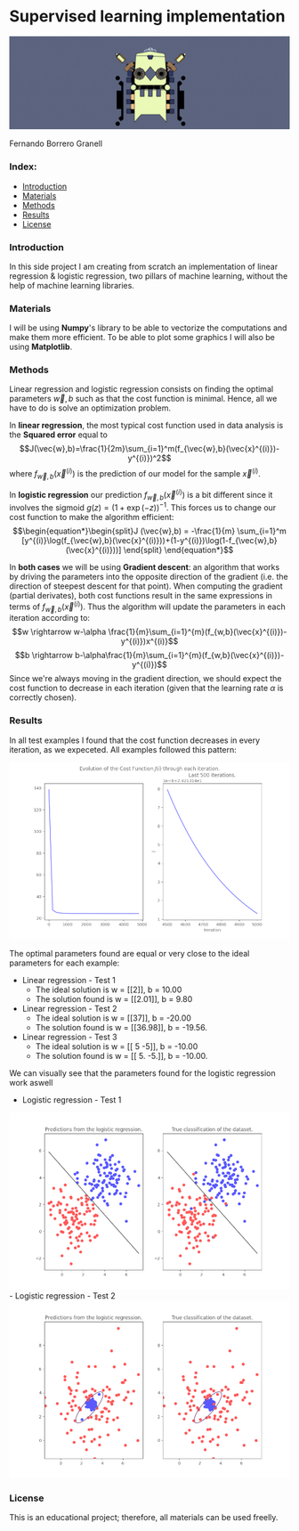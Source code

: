 # Supervised learning implementation
<img src="images/header.png"/>

Fernando Borrero Granell

### Index:

* [Introduction](#section1)
* [Materials](#section2)
* [Methods](#section3)
* [Results](#section7)
* [License](#section11)


<a id='section1'></a>
### Introduction

In this side project I am creating from scratch an implementation of linear regression & logistic regression, two pillars of machine learning, without the help of machine learning libraries. 


<a id='section2'></a>
### Materials

I will be using **Numpy**'s library to be able to vectorize the computations and make them more efficient. To be able to plot some graphics I will also be using **Matplotlib**.

<a id='section3'></a>
### Methods
Linear regression and logistic regression consists on finding the optimal parameters $\vec{w},b$ such as that the cost function is minimal. Hence, all we have to do is solve an optimization problem.

In **linear regression**, the most typical cost function used in data analysis is the **Squared error** equal to $$J(\vec{w},b)=\frac{1}{2m}\sum_{i=1}^m(f_{\vec{w},b}(\vec{x}^{(i)})-y^{(i)})^2$$ where $f_{\vec{w},b}(\vec{x}^{(i)})$ is the prediction of our model for the sample $\vec{x}^{(i)}$. 

In **logistic regression** our prediction $f_{\vec{w},b}(\vec{x}^{(i)})$ is a bit different since it involves the sigmoid $g(z)=(1+\exp(-z))^{-1}$. This forces us to change our cost function to make the algorithm efficient:
$$\begin{equation*}\begin{split}J (\vec{w},b) = -\frac{1}{m} \sum_{i=1}^m [y^{(i)}\log(f_{\vec{w},b}(\vec{x}^{(i)}))+(1-y^{(i)})\log(1-f_{\vec{w},b}(\vec{x}^{(i)}))] \end{split} \end{equation*}$$

In **both cases** we will be using **Gradient descent**: an algorithm that works by driving the parameters into the opposite direction of the gradient (i.e. the direction of steepest descent for that point). When computing the gradient (partial derivates), both cost functions result in the same expressions in terms of $f_{\vec{w},b}(\vec{x}^{(i)})$. Thus the algorithm will update the parameters in each iteration according to:
$$w \rightarrow w-\alpha \frac{1}{m}\sum_{i=1}^{m}(f_{w,b}(\vec{x}^{(i)})-y^{(i)})x^{(i)}$$
$$b \rightarrow b-\alpha\frac{1}{m}\sum_{i=1}^{m}(f_{w,b}(\vec{x}^{(i)})-y^{(i)})$$
Since we're always moving in the gradient direction, we should expect the cost function to decrease in each iteration (given that the learning rate $\alpha$ is correctly chosen).

<a id='section7'></a>
### Results

In all test examples I found that the cost function decreases in every iteration, as we expeceted. All examples followed this pattern:

<img src="images/black_cost.png"/>

The optimal parameters found are equal or very close to the ideal parameters for each example:
- Linear regression - Test 1
    - The ideal solution is w = [[2]], b = 10.00
    - The solution found is w = [[2.01]], b = 9.80
- Linear regression - Test 2
    - The ideal solution is w = [[37]], b = -20.00
    - The solution found is w = [[36.98]], b = -19.56.
- Linear regression - Test 3
    - The ideal solution is w = [[ 5 -5]], b = -10.00
    - The solution found is w = [[ 5. -5.]], b = -10.00.

We can visually see that the parameters found for the logistic regression work aswell
- Logistic regression - Test 1
<img src="images/example_1.png"/>
- Logistic regression - Test 2
<img src="images/example_2.png"/>


<a id='section11'></a>
### License
This is an educational project; therefore, all materials can be used freelly.
